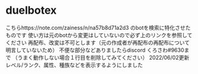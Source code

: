 # duelbotex
こちらhttps://note.com/zainess/n/na57b8d71a2d3
のbotを検索に特化させたものです
使い方は元のbotから変更はしていないので必ず上のリンクを参照してください
再配布、改変は不可とします（元の作成者が再配布の再配布について明言していないため）
不便な部分などありましたらdiscord くろさわ#9630まで
（うまく動作しない場合１行目を削除してみてください）
2022/06/02更新
レベル/ランク、属性、種族などを表示するようにしました
